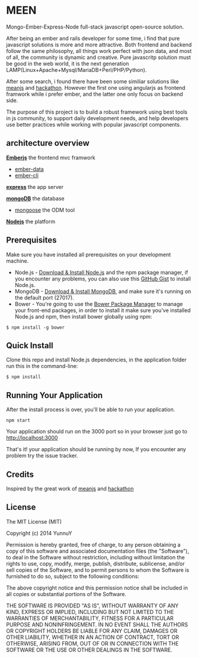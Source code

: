 # MEEN

Mongo-Ember-Express-Node full-stack javascript open-source solution.

After being an ember and rails developer for some time, i find that pure javascript solutions is more and more attractive. 
Both frontend and backend follow the same philosophy, all things work perfect with json data, and most of all, the community is dynamic and creative. Pure javascritp solution must be good in the web world, it is the next generation LAMP(Linux+Apache+Mysql/MariaDB+Perl/PHP/Python).

After some search, i found there have been some similiar solutions like [meanjs](https://github.com/meanjs/mean) and 
[hackathon](https://github.com/sahat/hackathon-starter). However the first one using angularjs as frontend framwork while i prefer ember, and the latter one only focus on backend side.

The purpose of this project is to build a robust framework using best tools in js community, to support daily development needs, and help developers use better practices while working with popular javascript components.


## architecture overview

**[Emberjs](http://www.emberjs.com)** the frontend mvc framwork

- [ember-data](https://github.com/emberjs/data)
- [ember-cli](http://wwww.ember-cli.com)

**[express](http://expressjs.com)** the app server

**[mongoDB](http://www.mongodb.org/)** the database

- [mongoose](http://mongoosejs.com/) the ODM tool

**[Nodejs](http://nodejs.org/)** the platform


## Prerequisites
Make sure you have installed all prerequisites on your development machine.
* Node.js - [Download & Install Node.js](http://www.nodejs.org/download/) and the npm package manager, if you encounter any problems, you can also use this [GitHub Gist](https://gist.github.com/isaacs/579814) to install Node.js.
* MongoDB - [Download & Install MongoDB](http://www.mongodb.org/downloads), and make sure it's running on the default port (27017).
* Bower - You're going to use the [Bower Package Manager](http://bower.io/) to manage your front-end packages, in order to install it make sure you've installed Node.js and npm, then install bower globally using npm:

```
$ npm install -g bower
```


## Quick Install
Clone this repo and install Node.js dependencies, in the application folder run this in the command-line:

```
$ npm install
```

## Running Your Application

After the install process is over, you'll be able to run your application.

```
npm start
```

Your application should run on the 3000 port so in your browser just go to [http://localhost:3000](http://localhost:3000)

That's it! your application should be running by now, If you encounter any problem try the issue tracker.


## Credits
Inspired by the great work of [meanjs](https://github.com/meanjs/mean) and [hackathon](https://github.com/sahat/hackathon-starter)


## License
The MIT License (MIT)

Copyright (c) 2014 YunnuY

Permission is hereby granted, free of charge, to any person obtaining a copy
of this software and associated documentation files (the "Software"), to deal
in the Software without restriction, including without limitation the rights
to use, copy, modify, merge, publish, distribute, sublicense, and/or sell
copies of the Software, and to permit persons to whom the Software is
furnished to do so, subject to the following conditions:

The above copyright notice and this permission notice shall be included in all
copies or substantial portions of the Software.

THE SOFTWARE IS PROVIDED "AS IS", WITHOUT WARRANTY OF ANY KIND, EXPRESS OR
IMPLIED, INCLUDING BUT NOT LIMITED TO THE WARRANTIES OF MERCHANTABILITY,
FITNESS FOR A PARTICULAR PURPOSE AND NONINFRINGEMENT. IN NO EVENT SHALL THE
AUTHORS OR COPYRIGHT HOLDERS BE LIABLE FOR ANY CLAIM, DAMAGES OR OTHER
LIABILITY, WHETHER IN AN ACTION OF CONTRACT, TORT OR OTHERWISE, ARISING FROM,
OUT OF OR IN CONNECTION WITH THE SOFTWARE OR THE USE OR OTHER DEALINGS IN THE
SOFTWARE.
